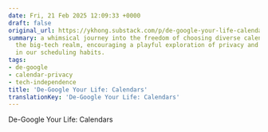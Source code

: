 ```yaml
---
date: Fri, 21 Feb 2025 12:09:33 +0000
draft: false
original_url: https://ykhong.substack.com/p/de-google-your-life-calendars
summary: a whimsical journey into the freedom of choosing diverse calendar tools beyond
  the big-tech realm, encouraging a playful exploration of privacy and individuality
  in our scheduling habits.
tags:
- de-google
- calendar-privacy
- tech-independence
title: 'De-Google Your Life: Calendars'
translationKey: 'De-Google Your Life: Calendars'
---
```


De-Google Your Life: Calendars